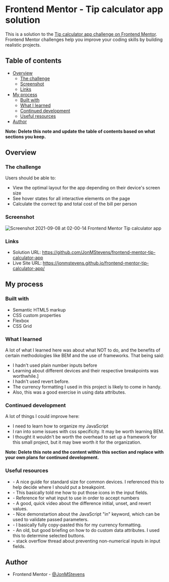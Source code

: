# Frontend Mentor - Tip calculator app solution

This is a solution to the [Tip calculator app challenge on Frontend Mentor](https://www.frontendmentor.io/challenges/tip-calculator-app-ugJNGbJUX). Frontend Mentor challenges help you improve your coding skills by building realistic projects.

## Table of contents

- [Overview](#overview)
  - [The challenge](#the-challenge)
  - [Screenshot](#screenshot)
  - [Links](#links)
- [My process](#my-process)
  - [Built with](#built-with)
  - [What I learned](#what-i-learned)
  - [Continued development](#continued-development)
  - [Useful resources](#useful-resources)
- [Author](#author)

**Note: Delete this note and update the table of contents based on what sections you keep.**

## Overview

### The challenge

Users should be able to:

- View the optimal layout for the app depending on their device's screen size
- See hover states for all interactive elements on the page
- Calculate the correct tip and total cost of the bill per person

### Screenshot

![Screenshot 2021-09-08 at 02-00-14 Frontend Mentor Tip calculator app](https://user-images.githubusercontent.com/32622980/132454667-3027d6a1-aa61-4f87-9af7-0700007ef6c2.png)

### Links

- Solution URL: https://github.com/JonMStevens/frontend-mentor-tip-calculator-app
- Live Site URL: https://jonmstevens.github.io/frontend-mentor-tip-calculator-app/

## My process

### Built with

- Semantic HTML5 markup
- CSS custom properties
- Flexbox
- CSS Grid

### What I learned

A lot of what I learned here was about what NOT to do, and the benefits of certain methodologies like BEM and the use of frameworks. That being said:
- I hadn't used plain number inputs before
- Learning about different devices and their respective breakpoints was worthwhile.]
- I hadn't used revert before.
- The currency formatting I used in this project is likely to come in handy. 
- Also, this was a good exercise in using data attributes.

### Continued development

A lot of things I could improve here:
- I need to learn how to organize my JavaScript
- I ran into some issues with css specificity. It may be worth learning BEM.
- I thought it wouldn't be worth the overhead to set up a framework for this small project, but it may bwe worth it for the organization.

**Note: Delete this note and the content within this section and replace with your own plans for continued development.**

### Useful resources
- [](https://css-tricks.com/snippets/css/media-queries-for-standard-devices/) - A nice guide for standard size for common devices. I referenced this to help decide where I should put a breakpoint.
- [](https://teamtreehouse.com/community/how-do-i-put-icons-inside-of-input-fields) - This basically told me how to put those icons in the input fields.
- [](https://developer.mozilla.org/en-US/docs/Web/HTML/Element/input/number) - Reference for what input to use in order to accept numbers
- [](https://www.youtube.com/watch?v=GAjoVRmipcU) - A good, quick video about the difference initial, unset, and revert values.
- [](https://www.youtube.com/watch?v=WIP1czLm3CY&t=262s) - Nice demonstartion about the JavaScript "in" keyword, which can be used to validate passed parameters.
- [](https://flaviocopes.com/how-to-format-number-as-currency-javascript/) - I basically fully copy-pasted this for my currency formatting.
- [](https://johnresig.com/blog/html-5-data-attributes/#postcomment) - An old, but good briefing on how to do custom data attributes. I used this to determine selected buttons.
- [](https://stackoverflow.com/questions/19966417/prevent-typing-non-numeric-in-input-type-number) - stack overflow thread about preventing non-numerical inputs in input fields.

## Author
- Frontend Mentor - [@JonMStevens](https://www.frontendmentor.io/profile/JonMStevens)
